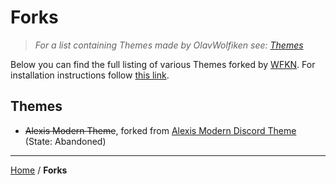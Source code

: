 # Forks

> _For a list containing Themes made by OlavWolfiken see: [Themes](https://olavwolfiken.github.io/BetterDiscord/Themes)_

Below you can find the full listing of various Themes forked by [WFKN](https://github.com/WFKN). For installation instructions follow [this link](https://wfkn.github.io/Repository#themes-1).

## Themes

- ~~Alexis Modern Theme~~, forked from [Alexis Modern Discord Theme](https://github.com/AlexisJonsson/Alexisjonsson.github.io/tree/master/BetterDiscordAddons/Themes/) (State: Abandoned)

____
[Home](https://wfkn.github.io/Repository) / **Forks**

